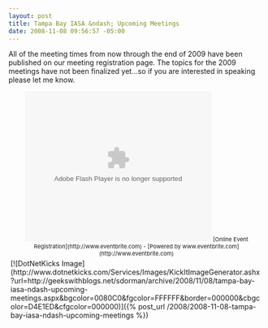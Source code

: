 ```yaml
---
layout: post
title: Tampa Bay IASA &ndash; Upcoming Meetings
date: 2008-11-08 09:56:57 -05:00
---
```


All of the meeting times from now through the end of 2009 have been published on our meeting registration page. The topics for the 2009 meetings have not been finalized yet…so if you are interested in speaking please let me know.

  <div style="font-size: 11px" align="center">   <div style="font-size: 11px"><embed type="application/x-shockwave-flash" src="http://www.eventbrite.com/widget.swf?xmlfile=http://www.eventbrite.com/widget/user_list_events/67868779" width="368" height="296">  
 [Online Event Registration](http://www.eventbrite.com) - [Powered by www.eventbrite.com](http://www.eventbrite.com) </div>

   </div>    

 <div class="wlWriterHeaderFooter" style="text-align:left; margin:0px; padding:4px 4px 4px 4px;">[![DotNetKicks Image](http://www.dotnetkicks.com/Services/Images/KickItImageGenerator.ashx?url=http://geekswithblogs.net/sdorman/archive/2008/11/08/tampa-bay-iasa-ndash-upcoming-meetings.aspx&bgcolor=0080C0&fgcolor=FFFFFF&border=000000&cbgcolor=D4E1ED&cfgcolor=000000)]({% post_url /2008/2008-11-08-tampa-bay-iasa-ndash-upcoming-meetings %})</div>
